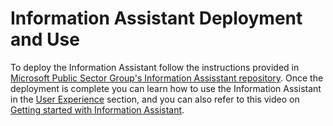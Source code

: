 # Information Assistant Deployment and Use

To deploy the Information Assistant follow the instructions provided in [Microsoft Public Sector Group's Information Assisstant repository](https://github.com/microsoft/PubSec-Info-Assistant). Once the deployment is complete you can learn how to use the Information Assistant in the [User Experience](https://github.com/microsoft/PubSec-Info-Assistant/blob/main/docs/features/user_experience.md#having-a-conversation-with-your-data) section, and you can also refer to this video on [Getting started with Information Assistant](https://mslearn.cloudguides.com/guides/Upload%20data%20and%20use%20Information%20Assistant).
